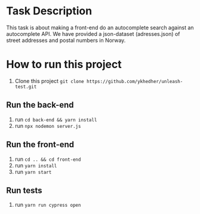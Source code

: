 # Task Description
This task is about making a front-end do an autocomplete search against an autocomplete API. We have provided a json-dataset (​adresses.json​) of street addresses and postal numbers in Norway.

# How to run this project
1. Clone this project `git clone https://github.com/ykhedher/unleash-test.git`
## Run the back-end
1. run `cd back-end && yarn install`
2. run `npx nodemon server.js`
## Run the front-end
1. run `cd .. && cd front-end`
2. run `yarn install`
3. run `yarn start`
## Run tests
1. run `yarn run cypress open` 

